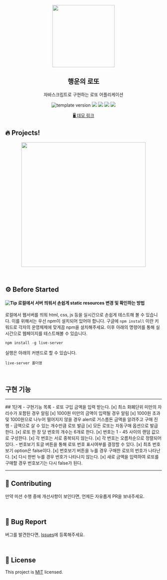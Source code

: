 <p align="middle" >
  <img width="200px;" src="./src/images/lotto_ball.png"/>
</p>
<h2 align="middle">행운의 로또</h2>
<p align="middle">자바스크립트로 구현하는 로또 어플리케이션</p>
<p align="middle">
  <img src="https://img.shields.io/badge/version-1.0.0-blue?style=flat-square" alt="template version"/>
  <img src="https://img.shields.io/badge/language-html-red.svg?style=flat-square"/>
  <img src="https://img.shields.io/badge/language-css-blue.svg?style=flat-square"/>
  <img src="https://img.shields.io/badge/language-js-yellow.svg?style=flat-square"/>
  <img src="https://img.shields.io/badge/license-MIT-brightgreen.svg?style=flat-square"/>
</p>

<p align="middle">
  <a href="https://next-step.github.io/js-lotto">🖥️ 데모 링크</a>
</p>

## 🔥 Projects!

<p align="middle">
  <img width="400" src="./src/images/lotto_ui.png">
</p>

<br>

## ⚙️ Before Started

#### <img alt="Tip" src="https://img.shields.io/static/v1.svg?label=&message=Tip&style=flat-square&color=673ab8"> 로컬에서 서버 띄워서 손쉽게 static resources 변경 및 확인하는 방법

로컬에서 웹서버를 띄워 html, css, js 등을 실시간으로 손쉽게 테스트해 볼 수 있습니다. 이를 위해서는 우선 npm이 설치되어 있어야 합니다. 구글에 `npm install` 이란 키워드로 각자의 운영체제에 맞게끔 npm을 설치해주세요. 이후 아래의 명령어를 통해 실시간으로 웹페이지를 테스트해볼 수 있습니다.

```
npm install -g live-server
```

실행은 아래의 커맨드로 할 수 있습니다.

```
live-server 폴더명
```

<br/>

## 구현 기능
<hr />
## 1단계 - 구현기능 목록
- 로또 구입 금액을 입력 받는다.
  [x] 최소 화폐단위 미만의 자리수가 포함된 경우 알림
  [x] 1000원 미만의 금액이 입력될 경우 알림
  [x] 1000원 초과 및 1000원으로 나누어 떨어지지 않을 경우 alert로 거스름돈 금액을 알려주고 구매 진행
- 금액으로 살 수 있는 개수만큼 로또 발급
  [x] 모든 로또는 자동구매 옵션으로 발급한다.
  [x] 로또 한 장 당 번호의 개수는 6개로 한다.
  [x] 번호는 1 - 45 사이의 랜덤 값으로 구성한다.
  [x] 각 번호는 서로 중복되지 않는다.
  [x] 각 번호는 오름차순으로 정렬되어 있다.
- 번호보기 토글 버튼을 통해 로또 번호 표시여부를 결정할 수 있다.
  [x] 최초 번호보기 option은 false이다.
  [x] 번호보기 버튼을 누를 경우 구매한 로또의 번호가 나타난다.
  [x] 다시 한번 누를 경우 번호가 나타나지 않는다.
  [x] 새로 금액을 입력하여 로또를 구매할 경우 번호보기는 다시 false가 된다.
<hr />

## 👏 Contributing

만약 미션 수행 중에 개선사항이 보인다면, 언제든 자유롭게 PR을 보내주세요.

<br/>

## 🐞 Bug Report

버그를 발견한다면, [Issues](https://github.com/next-step/js-lotto/issues)에 등록해주세요.

<br/>

## 📝 License

This project is [MIT](https://github.com/next-step/js-lotto/blob/main/LICENSE) licensed.
